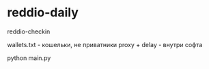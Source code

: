 # reddio-daily
reddio-checkin

wallets.txt - кошельки, не приватники 
proxy + delay - внутри софта 

python main.py 
